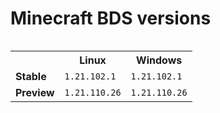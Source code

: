 # Minecraft BDS versions

<table align="right">
  <tr><th></th><th><strong>Linux</strong></th><th><strong>Windows</strong></th></tr>
<tr><td><strong>Stable</strong></td>
<td>
<code>1.21.102.1</code>
</td>
<td>
<code>1.21.102.1</code>
</td>
</tr>
<tr><td><strong>Preview</strong></td>
<td>
<code>1.21.110.26</code>
</td>
<td>
<code>1.21.110.26</code>
</td>
</tr>
</table>



